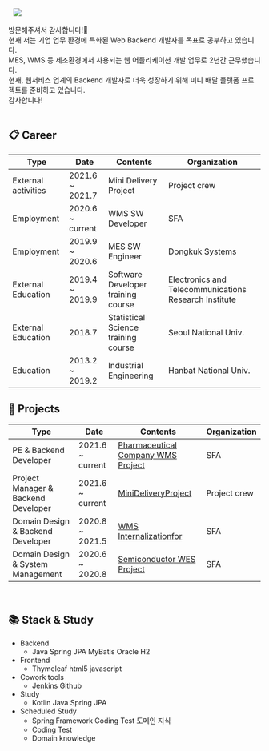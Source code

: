 <a href="https://www.instagram.com/junbeom.hi/">
    <img 
        src="http://img.shields.io/badge/-Instagram-black?style=flat&logo=Instagram&link=https://www.instagram.com/junbeom.hi/"
        style="height : auto; margin-left : 10px; margin-right : 10px;"/>
</a>
<!-- <a href="https://alpox.kr">
    <img 
        src="http://img.shields.io/badge/-Tech%20Blog-655ced?style=flat&logo=github&link=https://alpox.kr"
        style="height : auto; margin-left : 10px; margin-right : 10px;"/>
</a> -->
<br/><br/>
방문해주셔서 감사합니다!👋 <br/>
현재 저는 기업 업무 환경에 특화된 Web Backend 개발자를 목표로 공부하고 있습니다. <br/>
MES, WMS 등 제조환경에서 사용되는 웹 어플리케이션 개발 업무로 2년간 근무했습니다. <br/>
현재, 웹서비스 업계의 Backend 개발자로 더욱 성장하기 위해 미니 배달 플랫폼 프로젝트를 준비하고 있습니다. <br/>
감사합니다! <br/>

<br/>

## :clipboard: Career
| Type                	| Date            	   | Contents                           	| Organization                                          	|
|---------------------	|-----------------	   |------------------------------------	|-------------------------------------------------------	|
| External activities 	| 2021.6 ~ 2021.7 	   | Mini Delivery Project              	| Project crew                                          	|
| Employment          	| 2020.6 ~ current    | WMS SW Developer                    | SFA                                                   	|
| Employment          	| 2019.9 ~ 2020.6 	   | MES SW Engineer                    	| Dongkuk Systems                                       	|
| External Education   | 2019.4 ~ 2019.9 	   | Software Developer training course 	| Electronics and Telecommunications Research Institute 	|
| External Education   | 2018.7          	   | Statistical Science training course | Seoul National Univ.                                   |
| Education           	| 2013.2 ~ 2019.2 	   | Industrial Engineering             	| Hanbat National Univ.                                  |


## :office: Projects
| Type                	                    | Date            	   | Contents                           	| Organization                                          	|
|---------------------	                    |-----------------	   |------------------------------------	|-------------------------------------------------------	|
| PE & Backend Developer | 2021.6 ~ current 	  | <a href="https://github.com/skier5000/Pharmaceutical-Company-WMS-Project">Pharmaceutical Company WMS Project</a> | SFA|
| Project Manager & Backend Developer      | 2021.6 ~ current    | <a href="https://github.com/skier5000/MiniDeliveryProject">MiniDeliveryProject</a>            | Project crew |
| Domain Design & Backend Developer   	    | 2020.8 ~ 2021.5 	   | <a href="https://github.com/skier5000/WMS-Internalizationfor">WMS Internalizationfor</a>        | SFA|
| Domain Design & System Management       	| 2020.6 ~ 2020.8 	   | <a href="https://github.com/skier5000/Semiconductor-WES-Project">Semiconductor WES Project</a>  | SFA |


<br/>


## :books: Stack & Study
  + Backend
    + Java Spring JPA MyBatis Oracle H2
  + Frontend
    + Thymeleaf html5 javascript
  + Cowork tools
    + Jenkins Github
  + Study
    + Kotlin Java Spring JPA
  + Scheduled Study
    + Spring Framework   Coding Test   도메인 지식
    + Coding Test
    + Domain knowledge


<br/><br/>


<!--

**skier5000/skier5000** is a ✨ _special_ ✨ repository because its `README.md` (this file) appears on your GitHub profile.
[![Anurag's GitHub stats](https://github-readme-stats.vercel.app/api?username=skier5000)](https://github.com/anuraghazra/github-readme-stats)
Here are some ideas to get you started:
 
- 🔭 I’m currently working on ...
- 🌱 I’m currently learning ...
- 👯 I’m looking to collaborate on ...
- 🤔 I’m looking for help with ...
- 💬 Ask me about ...
- 📫 How to reach me: ...
- 😄 Pronouns: ...
- ⚡ Fun fact: ...
-->

<!--
참고 깃허브 : https://github.com/jyami-kim (KimMinjeong님)
-->

<!--
취업리스트
오픈서베이 : https://programmers.co.kr/job_positions/2571
마이리얼트립 : https://programmers.co.kr/job_positions/3127
쿠팡(Back-end Engineer for SCM System (Java & Spring Framework) : https://programmers.co.kr/job_positions/3761
버킷플레이스 : https://www.bucketplace.co.kr/recruit
매스프레소 : https://mathpresso.com/ko/careers
센드버드 : https://programmers.co.kr/job_positions/3065
크로키닷컴 : 
코인원 : 
티빙 : 
SSG 닷컴 : https://ssg.recruiter.co.kr/appsite/company/callSubPage?code1=3000&code2=3100&code3=3110
-->

<!--
꾸미기리스트
이모티콘사용 페이지 : https://www.webfx.com/tools/emoji-cheat-sheet/
-->


<!--
★ 일정관리
2021년 7월까지 미니배달의민족 프로젝트 마무리
2021년 9월까지 코딩테스트 계속 공부
2021년 10월 기점으로 미니 프로젝트 진행
-->
